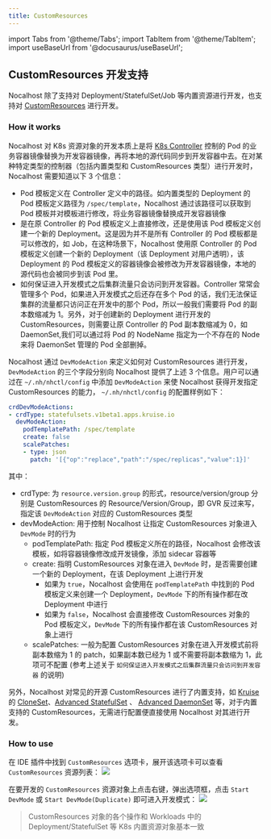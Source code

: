 ```yaml
---
title: CustomResources
---
```


import Tabs from '@theme/Tabs';
import TabItem from '@theme/TabItem';
import useBaseUrl from '@docusaurus/useBaseUrl';

## CustomResources 开发支持
Nocalhost 除了支持对 Deployment/StatefulSet/Job 等内置资源进行开发，也支持对 [CustomResources](https://kubernetes.io/docs/concepts/extend-kubernetes/api-extension/custom-resources) 进行开发。

### How it works
Nocalhost 对 K8s 资源对象的开发本质上是将 [K8s Controller](https://kubernetes.io/docs/concepts/architecture/controller/) 控制的 Pod 的业务容器镜像替换为开发容器镜像，再将本地的源代码同步到开发容器中去。在对某种特定类型的控制器（包括内置类型和 CustomResources 类型）进行开发时，Nocalhost 需要知道以下 3 个信息：
- Pod 模板定义在 Controller 定义中的路径。如内置类型的 Deployment 的 Pod 模板定义路径为 `/spec/template`，Nocalhost 通过该路径可以获取到 Pod 模板并对模板进行修改，将业务容器镜像替换成开发容器镜像
- 是在原 Controller 的 Pod 模板定义上直接修改，还是使用该 Pod 模板定义创建一个新的 Deployment。这是因为并不是所有 Controller 的 Pod 模板都是可以修改的，如 Job，在这种场景下，Nocalhost 使用原 Controller 的 Pod 模板定义创建一个新的 Deployment（该 Deployment 对用户透明），该 Deployment 的 Pod 模板定义的容器镜像会被修改为开发容器镜像，本地的源代码也会被同步到该 Pod 里。
- 如何保证进入开发模式之后集群流量只会访问到开发容器。Controller 常常会管理多个 Pod，如果进入开发模式之后还存在多个 Pod 的话，我们无法保证集群的流量都只访问正在开发中的那个 Pod，所以一般我们需要将 Pod 的副本数缩减为 1。另外，对于创建新的 Deployment 进行开发的 CustomResources，则需要让原 Controller 的 Pod 副本数缩减为 0，如 DaemonSet,我们可以通过将 Pod 的 NodeName 指定为一个不存在的 Node 来将 DaemonSet 管理的 Pod 全部删掉。

Nocalhost 通过 `DevModeAction` 来定义如何对 CustomResources 进行开发，`DevModeAction` 的三个字段分别向 Nocalhost 提供了上述 3 个信息。用户可以通过在 `~/.nh/nhctl/config` 中添加   `DevModeAction`  来使 Nocalhost 获得开发指定 CustomResources 的能力， `~/.nh/nhctl/config` 的配置样例如下：

```yaml
crdDevModeActions:
- crdType: statefulsets.v1beta1.apps.kruise.io
  devModeAction:
    podTemplatePath: /spec/template
    create: false
    scalePatches:
    - type: json
      patch: '[{"op":"replace","path":"/spec/replicas","value":1}]'
```

其中：
- crdType: 为 `resource.version.group` 的形式，resource/version/group 分别是 CustomResources 的 Resource/Version/Group，即 GVR 反过来写，指定该 `DevModeAction` 对应的 CustomResources 类型
- devModeAction: 用于控制 Nocalhost 让指定 CustomResources 对象进入 `DevMode` 时的行为
    - podTemplatePath: 指定 Pod 模板定义所在的路径，Nocalhost 会修改该模板，如将容器镜像修改成开发镜像，添加 sidecar 容器等
    - create: 指明 CustomResources 对象在进入 `DevMode` 时，是否需要创建一个新的 Deployment，在该 Deployment 上进行开发
        - 如果为 `true`，Nocalhost 会使用在 `podTemplatePath` 中找到的 Pod 模板定义来创建一个 Deployment，`DevMode` 下的所有操作都在改 Deployment 中进行
        - 如果为 `false`，Nocalhost 会直接修改 CustomResources 对象的 Pod 模板定义，`DevMode` 下的所有操作都在该 CustomResources 对象上进行
    - scalePatches: 一般为配置 CustomResources 对象在进入开发模式前将副本数缩为 1 的 patch，如果副本数已经为 1 或不需要将副本数缩为 1，此项可不配置 (参考上述关于 `如何保证进入开发模式之后集群流量只会访问到开发容器` 的说明)

另外，Nocalhost 对常见的开源 CustomResources 进行了内置支持，如 [Kruise](https://github.com/openkruise/kruise) 的 [CloneSet](https://openkruise.io/docs/user-manuals/cloneset/)、[Advanced StatefulSet](https://openkruise.io/docs/user-manuals/advancedstatefulset) 、 [Advanced DaemonSet](https://openkruise.io/docs/user-manuals/advanceddaemonset) 等，对于内置支持的 CustomResources，无需进行配置便直接使用 Nocalhost 对其进行开发。


### How to use
在 IDE 插件中找到 `CustomResources` 选项卡，展开该选项卡可以查看 `CustomResources` 资源列表：
![](https://cdn.jsdelivr.net/gh/filess/img0@main/2022/01/12/1641976030414-a509b452-89cf-49de-8495-297d14e89dd2.png)

在要开发的 `CustomResources` 资源对象上点击右键，弹出选项框，点击 `Start DevMode` 或 `Start DevMode(Duplicate)` 即可进入开发模式：
![](https://cdn.jsdelivr.net/gh/filess/img12@main/2022/01/12/1641976139936-e651b371-e734-45d5-9785-04d9fb6bf8e6.png)
> CustomResources 对象的各个操作和 Workloads 中的 Deployment/StatefulSet 等 K8s 内置资源对象基本一致
